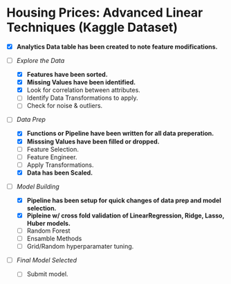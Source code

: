 # Housing Prices: Advanced Linear Techniques (Kaggle Dataset)

- [x] **Analytics Data table has been created to note feature modifications.**

- [ ] *Explore the Data*
  - [x] **Features have been sorted.**
  - [x] **Missing Values have been identified.**
  - [X] Look for correlation between attributes.
  - [ ] Identify Data Transformations to apply.
  - [ ] Check for noise & outliers.
  
- [ ] *Data Prep*
  - [x] **Functions or Pipeline have been written for all data preperation.**
  - [x] **Misssing Values have been filled or dropped.**
  - [ ] Feature Selection.
  - [ ] Feature Engineer.
  - [ ] Apply Transformations.
  - [x] **Data has been Scaled.**
  
- [ ] *Model Building*
  - [x] **Pipeline has been setup for quick changes of data prep and model selection.**
  - [x] **Pipleine w/ cross fold validation of LinearRegression, Ridge, Lasso, Huber models.**
  - [ ] Random Forest
  - [ ] Ensamble Methods
  - [ ] Grid/Random hyperparamater tuning.

- [ ] *Final Model Selected*
  - [ ] Submit model.
